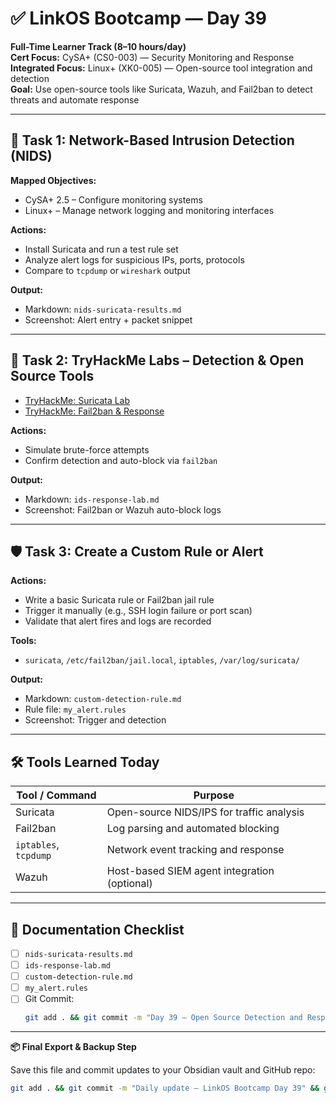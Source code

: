 # ✅ LinkOS Bootcamp — Day 39

**Full-Time Learner Track (8–10 hours/day)**  
**Cert Focus:** CySA+ (CS0-003) — Security Monitoring and Response  
**Integrated Focus:** Linux+ (XK0-005) — Open-source tool integration and detection  
**Goal:** Use open-source tools like Suricata, Wazuh, and Fail2ban to detect threats and automate response

---

## 🧠 Task 1: Network-Based Intrusion Detection (NIDS)

**Mapped Objectives:**  
- CySA+ 2.5 – Configure monitoring systems  
- Linux+ – Manage network logging and monitoring interfaces

**Actions:**  
- Install Suricata and run a test rule set  
- Analyze alert logs for suspicious IPs, ports, protocols  
- Compare to `tcpdump` or `wireshark` output

**Output:**  
- Markdown: `nids-suricata-results.md`  
- Screenshot: Alert entry + packet snippet

---

## 🧪 Task 2: TryHackMe Labs – Detection & Open Source Tools

- [TryHackMe: Suricata Lab](https://tryhackme.com/room/suricata)  
- [TryHackMe: Fail2ban & Response](https://tryhackme.com/room/fail2ban)

**Actions:**  
- Simulate brute-force attempts  
- Confirm detection and auto-block via `fail2ban`

**Output:**  
- Markdown: `ids-response-lab.md`  
- Screenshot: Fail2ban or Wazuh auto-block logs

---

## 🛡️ Task 3: Create a Custom Rule or Alert

**Actions:**  
- Write a basic Suricata rule or Fail2ban jail rule  
- Trigger it manually (e.g., SSH login failure or port scan)  
- Validate that alert fires and logs are recorded

**Tools:**  
- `suricata`, `/etc/fail2ban/jail.local`, `iptables`, `/var/log/suricata/`

**Output:**  
- Markdown: `custom-detection-rule.md`  
- Rule file: `my_alert.rules`  
- Screenshot: Trigger and detection

---

## 🛠️ Tools Learned Today

| Tool / Command        | Purpose                                         |
|-----------------------|--------------------------------------------------|
| Suricata              | Open-source NIDS/IPS for traffic analysis       |
| Fail2ban              | Log parsing and automated blocking              |
| `iptables`, `tcpdump` | Network event tracking and response             |
| Wazuh                 | Host-based SIEM agent integration (optional)    |

---

## 📁 Documentation Checklist

- [ ] `nids-suricata-results.md`  
- [ ] `ids-response-lab.md`  
- [ ] `custom-detection-rule.md`  
- [ ] `my_alert.rules`  
- [ ] Git Commit:
  ```bash
  git add . && git commit -m "Day 39 – Open Source Detection and Response Tools" && git push origin main
  ```

---

**📦 Final Export & Backup Step**

Save this file and commit updates to your Obsidian vault and GitHub repo:

```bash
git add . && git commit -m "Daily update – LinkOS Bootcamp Day 39" && git push origin main
```
